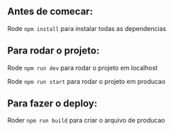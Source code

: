 ## Antes de comecar:

Rode `npm install` para instalar todas as dependencias

## Para rodar o projeto:

Rode `npm run dev` para rodar o projeto em localhost

Rode `npm run start` para rodar o projeto em producao

## Para fazer o deploy:

Roder `npm run build` para criar o arquivo de producao
